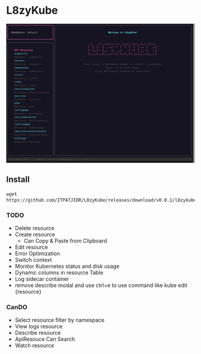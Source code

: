 # L8zyKube

<img src="./assets/L8zyKube.png"/>

## Install 
```
wget https://github.com/ITPATJIDR/L8zyKube/releases/download/v0.0.1/l8zykube
```

### TODO
- Delete resource
- Create resource 
    - Can Copy & Paste from Clipboard
- Edit resource 
- Error Optimization
- Switch context
- Monitor Kubernetes status and disk usage
- Dynamic columns in resource Table
- Log sidecar container
- remove describe modal and use ctrl+e to use command like kube edit {resource}


### CanDO
- Select resource filter by namespace
- View logs resource
- Describe resource 
- ApiResouce Can Search
- Watch resource 